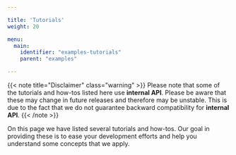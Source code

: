 ```yaml
---

title: 'Tutorials'
weight: 20

menu:
  main:
    identifier: "examples-tutorials"
    parent: "examples"

---
```


{{< note title="Disclaimer" class="warning" >}}
Please note that some of the tutorials and how-tos listed here use <strong>internal API</strong>. Please be aware that these may change in future releases and therefore may be unstable. This is due to the fact that we do not guarantee backward compatibility for <strong>internal API</strong>.
{{< /note >}}

On this page we have listed several tutorials and how-tos. Our goal in providing these is to ease your development efforts and help you understand some concepts that we apply.
